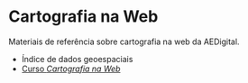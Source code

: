 # Cartografia na Web

Materiais de referência sobre cartografia na web da AEDigital.

* Índice de dados geoespaciais
* [Curso *Cartografia na Web*](https://github.com/aedigital/cartografia-na-web/wiki)
